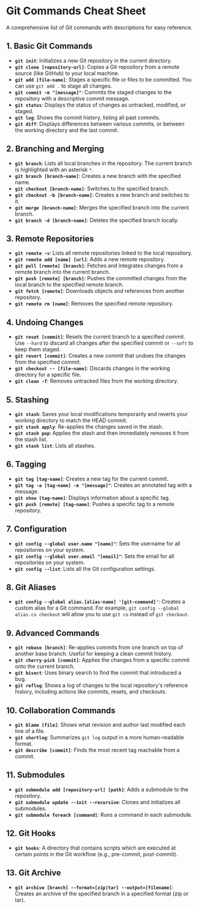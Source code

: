# Git Commands Cheat Sheet

A comprehensive list of Git commands with descriptions for easy reference.

## 1. Basic Git Commands

- **`git init`**: Initializes a new Git repository in the current directory.
- **`git clone [repository-url]`**: Copies a Git repository from a remote source (like GitHub) to your local machine.
- **`git add [file-name]`**: Stages a specific file or files to be committed. You can use `git add .` to stage all changes.
- **`git commit -m "[message]"`**: Commits the staged changes to the repository with a descriptive commit message.
- **`git status`**: Displays the status of changes as untracked, modified, or staged.
- **`git log`**: Shows the commit history, listing all past commits.
- **`git diff`**: Displays differences between various commits, or between the working directory and the last commit.

## 2. Branching and Merging

- **`git branch`**: Lists all local branches in the repository. The current branch is highlighted with an asterisk `*`.
- **`git branch [branch-name]`**: Creates a new branch with the specified name.
- **`git checkout [branch-name]`**: Switches to the specified branch.
- **`git checkout -b [branch-name]`**: Creates a new branch and switches to it.
- **`git merge [branch-name]`**: Merges the specified branch into the current branch.
- **`git branch -d [branch-name]`**: Deletes the specified branch locally.

## 3. Remote Repositories

- **`git remote -v`**: Lists all remote repositories linked to the local repository.
- **`git remote add [name] [url]`**: Adds a new remote repository.
- **`git pull [remote] [branch]`**: Fetches and integrates changes from a remote branch into the current branch.
- **`git push [remote] [branch]`**: Pushes the committed changes from the local branch to the specified remote branch.
- **`git fetch [remote]`**: Downloads objects and references from another repository.
- **`git remote rm [name]`**: Removes the specified remote repository.

## 4. Undoing Changes

- **`git reset [commit]`**: Resets the current branch to a specified commit. Use `--hard` to discard all changes after the specified commit or `--soft` to keep them staged.
- **`git revert [commit]`**: Creates a new commit that undoes the changes from the specified commit.
- **`git checkout -- [file-name]`**: Discards changes in the working directory for a specific file.
- **`git clean -f`**: Removes untracked files from the working directory.

## 5. Stashing

- **`git stash`**: Saves your local modifications temporarily and reverts your working directory to match the HEAD commit.
- **`git stash apply`**: Re-applies the changes saved in the stash.
- **`git stash pop`**: Applies the stash and then immediately removes it from the stash list.
- **`git stash list`**: Lists all stashes.

## 6. Tagging

- **`git tag [tag-name]`**: Creates a new tag for the current commit.
- **`git tag -a [tag-name] -m "[message]"`**: Creates an annotated tag with a message.
- **`git show [tag-name]`**: Displays information about a specific tag.
- **`git push [remote] [tag-name]`**: Pushes a specific tag to a remote repository.

## 7. Configuration

- **`git config --global user.name "[name]"`**: Sets the username for all repositories on your system.
- **`git config --global user.email "[email]"`**: Sets the email for all repositories on your system.
- **`git config --list`**: Lists all the Git configuration settings.

## 8. Git Aliases

- **`git config --global alias.[alias-name] '[git-command]'`**: Creates a custom alias for a Git command. For example, `git config --global alias.co checkout` will allow you to use `git co` instead of `git checkout`.

## 9. Advanced Commands

- **`git rebase [branch]`**: Re-applies commits from one branch on top of another base branch. Useful for keeping a clean commit history.
- **`git cherry-pick [commit]`**: Applies the changes from a specific commit onto the current branch.
- **`git bisect`**: Uses binary search to find the commit that introduced a bug.
- **`git reflog`**: Shows a log of changes to the local repository's reference history, including actions like commits, resets, and checkouts.

## 10. Collaboration Commands

- **`git blame [file]`**: Shows what revision and author last modified each line of a file.
- **`git shortlog`**: Summarizes `git log` output in a more human-readable format.
- **`git describe [commit]`**: Finds the most recent tag reachable from a commit.

## 11. Submodules

- **`git submodule add [repository-url] [path]`**: Adds a submodule to the repository.
- **`git submodule update --init --recursive`**: Clones and initializes all submodules.
- **`git submodule foreach [command]`**: Runs a command in each submodule.

## 12. Git Hooks

- **`git hooks`**: A directory that contains scripts which are executed at certain points in the Git workflow (e.g., pre-commit, post-commit).

## 13. Git Archive

- **`git archive [branch] --format=[zip|tar] --output=[filename]`**: Creates an archive of the specified branch in a specified format (zip or tar).

